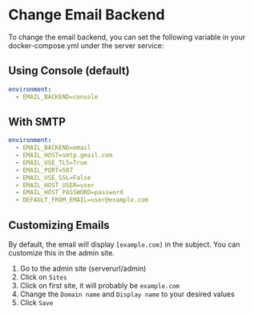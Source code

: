 # Change Email Backend

To change the email backend, you can set the following variable in your docker-compose.yml under the server service:

## Using Console (default)

```yaml
environment:
  - EMAIL_BACKEND=console
```

## With SMTP

```yaml
environment:
  - EMAIL_BACKEND=email
  - EMAIL_HOST=smtp.gmail.com
  - EMAIL_USE_TLS=True
  - EMAIL_PORT=587
  - EMAIL_USE_SSL=False
  - EMAIL_HOST_USER=user
  - EMAIL_HOST_PASSWORD=password
  - DEFAULT_FROM_EMAIL=user@example.com
```

## Customizing Emails

By default, the email will display `[example.com]` in the subject. You can customize this in the admin site.

1. Go to the admin site (serverurl/admin)
2. Click on `Sites`
3. Click on first site, it will probably be `example.com`
4. Change the `Domain name` and `Display name` to your desired values
5. Click `Save`
